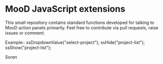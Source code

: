 # MooD JavaScript extensions

This small repository contains standard functions developed for talking to MooD action panels primarily.
Feel free to contribute via pull requests, raise issues or comment.

Example::
  ssDropdownValue("select-project");
  ssHide("project-list");
  ssShow("project-list");

Soren

